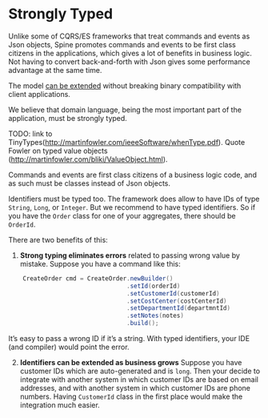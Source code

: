 # Strongly Typed

  Unlike some of  CQRS/ES frameworks that treat commands and events as Json objects, Spine promotes commands and events to be first class citizens in the applications, which gives a lot of benefits in business logic. Not having to convert back-and-forth with Json gives some performance advantage at the same time.

  The model [can be extended](https://developers.google.com/protocol-buffers/docs/proto3#updating) without breaking binary compatibility with client applications.
  
  We believe that domain language, being the most important part of the
application, must be strongly typed.

TODO: link to TinyTypes(http://martinfowler.com/ieeeSoftware/whenType.pdf). Quote Fowler on typed value objects (http://martinfowler.com/bliki/ValueObject.html).

Commands and events are first class citizens of a business logic code,
and as such must be classes instead of Json objects.

Identifiers must be typed too. The framework does allow to have IDs of type
`String`, `Long`, or `Integer`.
But we recommend to have typed identifiers. So if you have the
`Order` class for one of your aggregates, there should be `OrderId`.

There are two benefits of this:
1. **Strong typing eliminates errors** related to passing wrong value by mistake.
Suppose you have a command like this:
```java
    CreateOrder cmd = CreateOrder.newBuilder()
                                 .setId(orderId)
                                 .setCustomerId(customerId)
                                 .setCostCenter(costCenterId)
                                 .setDepartmentId(departmntId)
                                 .setNotes(notes)
                                 .build();
```
It’s easy to pass a wrong ID if it’s a string. With typed identifiers, your
IDE (and compiler) would point the error.

2. **Identifiers can be extended as business grows**
Suppose you have customer IDs which are auto-generated and is `long`.
Then your decide to integrate with another system in which customer IDs
are based on email addresses, and with another system in which customer IDs are
phone numbers. Having `CustomerId` class in the first place would make the
integration much easier.
